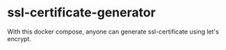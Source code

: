 # ssl-certificate-generator
With this docker compose, anyone can generate ssl-certificate using let's encrypt. 

##
